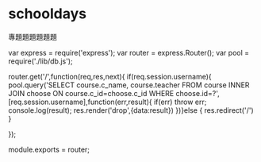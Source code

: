 # schooldays
專題題題題題題


var express = require('express');
var router = express.Router();
var pool = require('./lib/db.js');

router.get('/',function(req,res,next){
    if(req.session.username){
        pool.query('SELECT course.c_name, course.teacher FROM course INNER JOIN choose ON course.c_id=choose.c_id WHERE choose.id=?',[req.session.username],function(err,result){
            if(err) throw err;
            console.log(result);
            res.render('drop',{data:result})
    })}else {
        res.redirect('/')
    }
    
    
});

module.exports = router;
